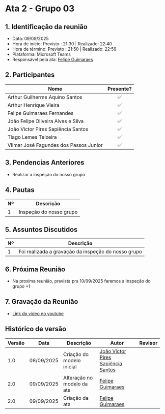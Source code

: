 # Ata 2 - Grupo 03

## 1. Identificação da reunião
- Data: 09/09/2025
- Hora de início: Previsto : 21:30 | Realizado: 22:40
- Hora de término: Previsto : 21:50 | Realizado: 22:56
- Plataforma: Microsoft Teams
- Responsável pela ata: [Felipe Guimaraes](https://github.com/felipegf1)

## 2. Participantes

| Nome                                   | Presente? |
|-----------------------------------------|:---------:|
| Arthur Guilherme Aquino Santos          | ✅        |
| Arthur Henrique Vieira                  | ✅        |
| Felipe Guimaraes Fernandes              | ✅        |
| João Felipe Oliveira Alves e Silva      | ✅        |
| João Victor Pires Sapiência Santos      | ✅        |
| Tiago Lemes Teixeira                    | ✅        |
| Vilmar José Fagundes dos Passos Junior  | ✅        |

## 3. Pendencias Anteriores

- Realizar a inspeção do nosso grupo

## 4. Pautas

| Nº | Descrição                                   |
|----|---------------------------------------------|
| 1  | Inspeção do nosso grupo       |

## 5. Assuntos Discutidos

| Nº | Descrição                                   |
|----|---------------------------------------------|
| 1  | Foi realizada a gravação da inspeção do nosso grupo     |

## 6. Próxima Reunião

- Na proxima reunião, prevista pra 10/09/2025 faremos a inspeção do grupo +1

## 7. Gravação da Reunião

- [Link do video no youtube](https://www.youtube.com/watch?v=_xKzIMcwYYo&ab_channel=VilmarJose)

## Histórico de versão

| Versão | Data | Descrição | Autor | Revisor |
| ---- | ----- | ----- | ---- | ----- | 
| 1.0 | 08/09/2025 | Criação do modelo inicial | [João Victor Pires Sapiência Santos](https://github.com/JoaoSapiencia) |  |
| 2.0 | 09/09/2025 | Alteração no modelo da ata | [Felipe Guimaraes](https://github.com/felipegf1) |  |
| 2.0 | 09/09/2025 | Criação da ata | [Felipe Guimaraes](https://github.com/felipegf1) |  |



